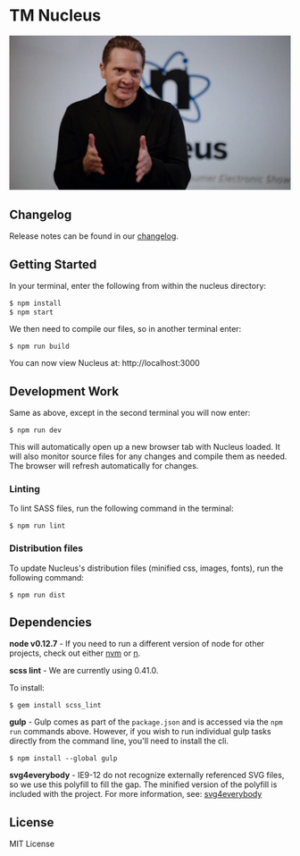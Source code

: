 # TM Nucleus

![alt tag](nucleus.jpg)

## Changelog
Release notes can be found in our [changelog](CHANGELOG.md).

## Getting Started
In your terminal, enter the following from within the nucleus directory:

```
$ npm install
$ npm start
```

We then need to compile our files, so in another terminal enter:

```
$ npm run build
```
You can now view Nucleus at: http://localhost:3000

## Development Work
Same as above, except in the second terminal you will now enter:

```
$ npm run dev
```

This will automatically open up a new browser tab with Nucleus loaded. It will also monitor source files for any changes and compile them as needed. The browser will refresh automatically for changes.

### Linting
To lint SASS files, run the following command in the terminal:

```
$ npm run lint
```

### Distribution files
To update Nucleus's distribution files (minified css, images, fonts), run the following command:

```
$ npm run dist
```

## Dependencies
**node v0.12.7** - If you need to run a different version of node for other projects, check out either [nvm](https://www.npmjs.com/package/nvm) or [n](https://github.com/tj/n).

**scss lint** - We are currently using 0.41.0.

To install:

```
$ gem install scss_lint
```

**gulp** - Gulp comes as part of the `package.json` and is accessed via the `npm run` commands above. However, if you wish to run individual gulp tasks directly from the command line, you'll need to install the cli.

```
$ npm install --global gulp
```

**svg4everybody** - IE9-12 do not recognize externally referenced SVG files, so we use this polyfill to fill the gap. The minified version of the polyfill is included with the project. For more information, see: [svg4everybody](https://github.com/jonathantneal/svg4everybody)

## License
MIT License
